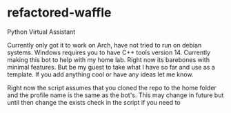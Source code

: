 # refactored-waffle
Python Virtual Assistant

Currently only got it to work on Arch, have not tried to run on debian systems. Windows requires you to have C++ tools version 14. Currently making this bot to help with my home lab. Right now its barebones with minimal features. But be my guest to take what I have so far and use as a template. If you add anything cool or have any ideas let me know.

Right now the script assumes that you cloned the repo to the home folder and the profile name is the same as the bot's. This may change in future but until then change the exists check in the script if you need to
